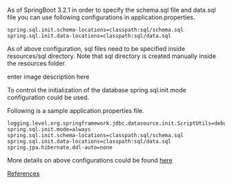 As of SpringBoot 3.2.1 in order to specify the schema.sql file and data.sql file you can use following configurations in application.properties.

```properties
spring.sql.init.schema-locations=classpath:sql/schema.sql
spring.sql.init.data-locations=classpath:sql/data.sql
```

As of above configuration, sql files need to be specified inside resources/sql directory. Note that sql directory is created manually inside the resources folder.

enter image description here

To control the initialization of the database spring.sql.init.mode configuration could be used.

Following is a sample application.properties file.
```properties
logging.level.org.springframework.jdbc.datasource.init.ScriptUtils=debug
spring.sql.init.mode=always
spring.sql.init.schema-locations=classpath:sql/schema.sql
spring.sql.init.data-locations=classpath:sql/data.sql
spring.jpa.hibernate.ddl-auto=none
```
More details on above configurations could be found [here](https://docs.spring.io/spring-boot/how-to/data-initialization.html#howto.data-initialization.using-basic-sql-scripts)

[References](https://stackoverflow.com/questions/67805354/error-with-h2-not-creating-the-schema-with-my-data-sql-file)